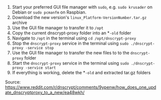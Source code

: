 1. Start your preferred GUI file manager with `sudo`, e.g. `sudo krusader` on Debian or `sudo pcmanfm` on Raspbian.
2. Download the new version's `linux_Platform-VersionNumber.tar.gz` archive
3. Use the GUI file manager to transfer it to `/opt`
4. Copy the current dnscrypt-proxy folder into an \*`-old` folder
5. Navigate to `/opt` in the terminal using `cd /opt/dnscrypt-proxy`
6. Stop the `dnscrypt-proxy` service in the terminal using `sudo ./dnscrypt-proxy -service stop`
7. Use the GUI file manager to transfer the new files to to the `dnscrypt-proxy` folder
8. Start the `dnscrypt-proxy` service in the terminal using `sudo ./dnscrypt-proxy -service start`
9. If everything is working, delete the \*`-old` and extracted tar.gz folders

Source:
https://www.reddit.com/r/dnscrypt/comments/9ypenw/how_does_one_update_dnscryptproxy_to_a_new/ea48wkh/